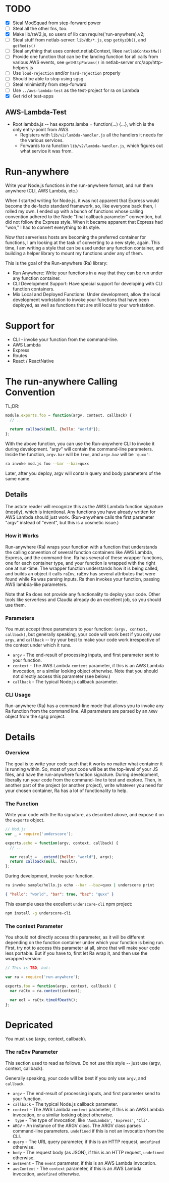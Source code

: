 
# TODO

- [x] Steal ModSquad from step-forward power
- [ ] Steal all the other fns, too.
- [x] Make lib/raV2.js, so users of lib can require('run-anywhere).v2;
- [ ] Steal stuff from netlab-server: `lib/db/*.js`, esp `getXyzDb()`, and `getRedis()`
- [ ] Steal anything that uses context.netlabContext, likee `netlabContextMw()`
- [ ] Provide one function that can be the landing function for all calls from various AWS events, see `getHttpParams()` in netlab-server src/app/http-helpers.js
- [ ] Use `loud-rejection` and/or `hard-rejection` properly
- [ ] Should be able to stop using sgsg
- [ ] Steal minimistify from step-forward
- [ ] Use `../aws-lambda-test` as the test-project for ra on Lambda
- [x] Get rid of test-apps

## AWS-Lambda-Test

- Root lambda.js -- has exports.lamba = function(...) {...}, which is the only entry-point from AWS.
  - Registers with `lib/v2/lambda-handler.js` all the handlers it needs for the various services.
  - Forwards to ra function `lib/v2/lambda-handler.js`, which figures out what service it was from.

# Run-anywhere

Write your Node.js functions in the run-anywhere format, and run them anywhere (CLI, AWS Lambda, etc.)

When I started writing for Node.js, it was not apparent that Express would become the de-facto
standard framework, so, like everyone back then, I rolled my own. I ended up with a bunch of
functions whose calling convention adhered to the Node "final callback parameter" convention, but
did not follow the Express style. When it became apparent that Express had "won," I had to convert
everything to its style.

Now that serverless hosts are becoming the preferred container for functions, I am looking at the
task of converting to a new style, again. This time, I am writing a style that can be used under any
function container, and building a helper library to mount my functions under any of them.

This is the goal of the Run-anywhere (Ra) library:

* Run Anywhere: Write your functions in a way that they can be run under any function container.
* CLI Development Support: Have special support for developing with CLI function containers.
* Mix Local and Deployed Functions: Under development, allow the local development workstation to invoke your functions that
  have been deployed, as well as functions that are still local to your workstation.

# Support for

* CLI - invoke your function from the command-line.
* AWS Lambda
* Express
* Routes
* React / ReactNative

# The run-anywhere Calling Convention

TL;DR:

```javascript
module.exports.foo = function(argv, context, callback) {
  // ...

  return callback(null, {hello: "World"});
};
```

With the above function, you can use the Run-anywhere CLI to invoke it during development. "argv" will contain
the command-line parameters. Inside the function, ```argv.bar``` will be ```true```, and ```argv.baz``` will
be ```'quxx'```:

```sh
ra invoke mod.js foo --bar --baz=quxx
```

Later, after you deploy, argv will contain query and body parameters of the same name.

## Details

The astute reader will recognize this as the AWS Lambda function signature (mostly), which is intentional.
Any functions you have already written for AWS Lambda should just work. (Run-anywhere calls the first
parameter "argv" instead of "event", but this is a cosmetic issue.)

### How it Works

Run-anywhere (Ra) wraps your function with a function that understands the calling convention of several
function containers like AWS Lambda, Express, and the command-line. Ra has several of these wrapper
functions, one for each container type, and your function is wrapped with the right one at run-time.
The wrapper function understands how it is being called, and builds an object it calls `raEnv`, raEnv has
several attributes that were found while Ra was parsing inputs. Ra then invokes your function, passing
AWS lambda-like parameters.

Note that Ra does not provide any functionality to deploy your code. Other tools like serverless and
Claudia already do an excellent job, so you should use them.

### Parameters

You must accept three parameters to your function: `(argv, context, callback)`, but generally speaking,
your code will work best if you only _use_ ```argv```, and ```callback``` -- try your best to make
your code work irrespective of the context under which it runs.

* ```argv```        - The end-result of processing inputs, and first parameter sent to your function.
* ```context```     - The AWS Lambda ```context``` parameter, if this is an AWS Lambda invocation, or a
                      similar looking object otherwise. Note that you should not directly access this
                      parameter (see below.)
* ```callback```    - The typical Node.js callback parameter.


### CLI Usage

Run-anywhere (Ra) has a command-line mode that allows you to invoke any Ra function from the command line.
All parameters are parsed by an ```ARGV``` object from the sgsg project.

# Details

### Overview

The goal is to write your code such that it works no matter what container it is running within. So,
most of your code will be at the top-level of your JS files, and have the run-anywhere function
signature. During development, liberally run your code from the command-line to test and explore.
Then, in another part of the project (or another project), write whatever you need for your
chosen container, Ra has a lot of functionality to help.

### The Function

Write your code with the Ra signature, as described above, and expose it on the `exports` object.

```js
// Mod.js
var _ = require('underscore');

exports.echo = function(argv, context, callback) {
  // ...

  var result = _.extend({hello: "world"}, argv);
  return callback(null, result);
};

```

During development, invoke your function.

```sh
ra invoke sample/hello.js echo --bar --baz=quxx | underscore print
```

```json
{ "hello": "world", "bar": true, "baz": "quxx" }
```

This example uses the excellent `underscore-cli` npm project:

```sh
npm install -g underscore-cli
```

### The context Parameter

You should not directly access this parameter, as it will be different depending on the function
container under which your function is being run. First, try not to access this parameter at all,
since that will make your code less portable. But if you have to, first let Ra wrap it, and then
use the wrapped version:

```js
// This is TBD, but:

var ra = require('run-anywhere');

exports.foo = function(argv, context, callback) {
  var raCtx = ra.context(context);

  var eol = raCtx.timeOfDeath();
};

```


# Depricated

You must use (argv, context, callback).

### The raEnv Parameter

This section used to read as follows. Do not use this style -- just use (argv, context, callback).

Generally speaking, your code will be best if you only use ```argv```, and ```callback```.

* ```argv```        - The end-result of processing inputs, and first parameter send to your function.
* ```callback```    - The typical Node.js callback parameter.
* ```context```     - The AWS Lambda ```context``` parameter, if this is an AWS Lambda invocation, or a
                      similar looking object otherwise.
* ``` type```       - The type of invocation, like ```'AwsLambda'```, ```'Express'```, ```'Cli'```.
* ```ARGV```        - An instance of the ARGV class. The ARGV class parses command-line parameters.
                      ```undefined``` if this is not an invocation from the CLI.
* ```query```       - The URL query parameter, if this is an HTTP request, ```undefined``` otherwise.
* ```body```        - The request body (as JSON), if this is an HTTP request, ```undefined``` otherwise.
* ```awsEvent```    - The ```event``` parameter, if this is an AWS Lambda invocation.
* ```awsContext```  - The ```context``` parameter, if this is an AWS Lambda invocation, ```undefined```
                      otherwise.


